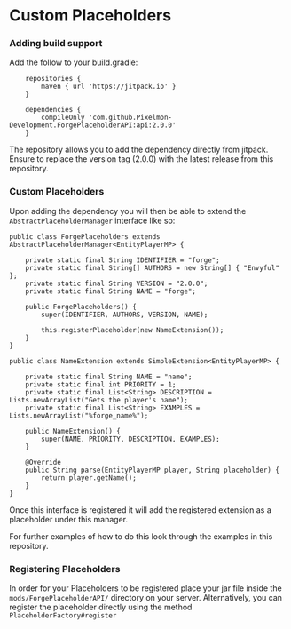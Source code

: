 # Custom Placeholders

### Adding build support

Add the follow to your build.gradle:

```
    repositories {
        maven { url 'https://jitpack.io' }
    }

    dependencies {
        compileOnly 'com.github.Pixelmon-Development.ForgePlaceholderAPI:api:2.0.0'
    }
```

The repository allows you to add the dependency directly from jitpack. Ensure to replace the version tag (2.0.0) with the latest release from this repository.

### Custom Placeholders

Upon adding the dependency you will then be able to extend the `AbstractPlaceholderManager` interface like so:

```
public class ForgePlaceholders extends AbstractPlaceholderManager<EntityPlayerMP> {

    private static final String IDENTIFIER = "forge";
    private static final String[] AUTHORS = new String[] { "Envyful" };
    private static final String VERSION = "2.0.0";
    private static final String NAME = "forge";

    public ForgePlaceholders() {
        super(IDENTIFIER, AUTHORS, VERSION, NAME);

        this.registerPlaceholder(new NameExtension());
    }
}

public class NameExtension extends SimpleExtension<EntityPlayerMP> {

    private static final String NAME = "name";
    private static final int PRIORITY = 1;
    private static final List<String> DESCRIPTION = Lists.newArrayList("Gets the player's name");
    private static final List<String> EXAMPLES = Lists.newArrayList("%forge_name%");

    public NameExtension() {
        super(NAME, PRIORITY, DESCRIPTION, EXAMPLES);
    }

    @Override
    public String parse(EntityPlayerMP player, String placeholder) {
        return player.getName();
    }
}
```

Once this interface is registered it will add the registered extension as a placeholder under this manager.

For further examples of how to do this look through the examples in this repository.

### Registering Placeholders

In order for your Placeholders to be registered place your jar file inside the `mods/ForgePlaceholderAPI/` directory on your server. Alternatively, you can register the placeholder directly using the method `PlaceholderFactory#register`
